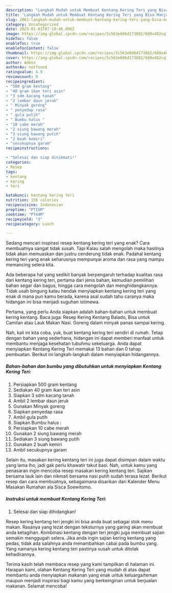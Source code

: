 ```yaml
---
description: "Langkah Mudah untuk Membuat Kentang Kering Teri yang Bisa Manjain Lidah, Buat Buka Puasa Bisa Manjain Lidah"
title: "Langkah Mudah untuk Membuat Kentang Kering Teri yang Bisa Manjain Lidah, Buat Buka Puasa Bisa Manjain Lidah"
slug: 2061-langkah-mudah-untuk-membuat-kentang-kering-teri-yang-bisa-manjain-lidah-buat-buka-puasa-bisa-manjain-lidah
category: Uncategorized
date: 2023-01-01T07:10:46.096Z
image: https://img-global.cpcdn.com/recipes/5c563e606d173082/680x482cq70/kentang-kering-teri-foto-resep-utama.jpg
hideToc: false
enableToc: true
enableTocContent: false
thumbnail: https://img-global.cpcdn.com/recipes/5c563e606d173082/680x482cq70/kentang-kering-teri-foto-resep-utama.jpg
cover: https://img-global.cpcdn.com/recipes/5c563e606d173082/680x482cq70/kentang-kering-teri-foto-resep-utama.jpg
author: Admin
authorAv: notfound
ratingvalue: 4.9
reviewcount: 9
recipeingredient:
- "500 gram kentang"
- "40 gram ikan teri asin"
- "3 sdm kacang tanah"
- "2 lembar daun jeruk"
- " Minyak goreng"
- " penyedap rasa"
- " gula putih"
- " Bumbu halus "
- "10 cabe merah"
- "2 siung bawang merah"
- "3 siung bawang putih"
- "2 buah kemiri"
- "secukupnya garam"
recipeinstructions:

- "Selesai dan siap dinikmati!"
categories:
- Resep
tags:
- kentang
- kering
- teri

katakunci: kentang kering teri 
nutrition: 156 calories
recipecuisine: Indonesian
preptime: "PT15M"
cooktime: "PT44M"
recipeyield: "3"
recipecategory: Lunch

---
```



Sedang mencari inspirasi resep kentang kering teri yang enak? Cara membuatnya sangat tidak susah. Tapi Kalau salah mengolah maka hasilnya tidak akan memuaskan dan justru cenderung tidak enak. Padahal kentang kering teri yang enak seharusnya mempunyai aroma dan rasa yang mampu memancing selera kita.


Ada beberapa hal yang sedikit banyak berpengaruh terhadap kualitas rasa dari kentang kering teri, pertama dari jenis bahan, kemudian pemilihan bahan segar dan bagus, hingga cara mengolah dan menghidangkannya. Tidak usah bingung kalau hendak menyiapkan kentang kering teri yang enak di mana pun kamu berada, karena asal sudah tahu caranya maka hidangan ini bisa menjadi suguhan istimewa.

Pertama, yang perlu Anda siapkan adalah bahan-bahan untuk membuat kering kentang. Baca juga: Resep Kering Kentang Balado, Bisa untuk Camilan atau Lauk Makan Nasi. Goreng dalam minyak panas sampai kering.


Nah, kali ini kita coba, yuk, buat kentang kering teri sendiri di rumah. Tetap dengan bahan yang sederhana, hidangan ini dapat memberi manfaat untuk membantu menjaga kesehatan tubuhmu sekeluarga. Anda dapat menyiapkan Kentang Kering Teri memakai 13 bahan dan 0 tahap pembuatan. Berikut ini langkah-langkah dalam menyiapkan hidangannya.

<!--inarticleads1-->

##### Bahan-bahan dan bumbu yang dibutuhkan untuk menyiapkan Kentang Kering Teri:

1. Persiapkan 500 gram kentang
1. Sediakan 40 gram ikan teri asin
1. Siapkan 3 sdm kacang tanah
1. Ambil 2 lembar daun jeruk
1. Gunakan  Minyak goreng
1. Siapkan  penyedap rasa
1. Ambil  gula putih
1. Siapkan  Bumbu halus :
1. Persiapkan 10 cabe merah
1. Gunakan 2 siung bawang merah
1. Sediakan 3 siung bawang putih
1. Gunakan 2 buah kemiri
1. Ambil secukupnya garam


Selain itu, masakan kering kentang teri ini juga dapat disimpan dalam waktu yang lama lho, jadi gak perlu khawatir takut basi. Nah, untuk kamu yang penasaran ingin mencoba resep masakan kering kentang teri. Sajikan bersama lauk lain dan nikmati bersama nasi putih sudah terasa lezat. Berikut resep dan cara membuatnya, sebagaimana disarikan dari Kalender Menu Masakan Rumahan ala Sisca Soewitomo. 

<!--inarticleads2-->

##### Instruksi untuk membuat Kentang Kering Teri:


1. Selesai dan siap dihidangkan!

Resep kering kentang teri jengki ini bisa anda buat sebagai stok menu makan. Rasanya yang lezat dengan teksturnya yang garing akan membuat anda ketagihan. Kombinasi kentang dengan teri jengki juga membuat sajian semakin menggugah selera. Jika anda ingin sajian kering kentang yang pedas, tidak ada salahnya anda menambahkan cabai pada bumbu yang. Yang namanya kering kentang teri pastinya susah untuk ditolak kehadirannya. 

Terima kasih telah membaca resep yang kami tampilkan di halaman ini. Harapan kami, olahan Kentang Kering Teri yang mudah di atas dapat membantu anda menyiapkan makanan yang enak untuk keluarga/teman maupun menjadi inspirasi bagi kamu yang berkeinginan untuk berjualan makanan. Selamat mencoba!
